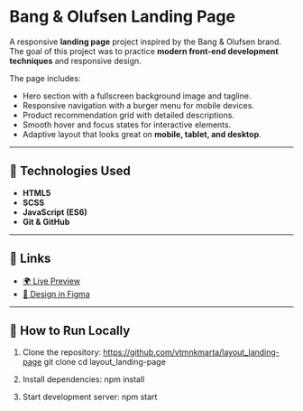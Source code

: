 # Bang & Olufsen Landing Page

A responsive **landing page** project inspired by the Bang & Olufsen brand.
The goal of this project was to practice **modern front-end development techniques** and responsive design.

The page includes:
- Hero section with a fullscreen background image and tagline.
- Responsive navigation with a burger menu for mobile devices.
- Product recommendation grid with detailed descriptions.
- Smooth hover and focus states for interactive elements.
- Adaptive layout that looks great on **mobile, tablet, and desktop**.

---

## 🔧 Technologies Used
- **HTML5**
- **SCSS**
- **JavaScript (ES6)**
- **Git & GitHub**

---

## 🔗 Links
- [🌍 Live Preview](https://vtmnkmarta.github.io/layout_landing-page/)
- [🎨 Design in Figma](https://www.figma.com/design/DtkQmQ797hk0nI4KfMi2Uq/BOSE-New-Version?node-id=6817-212&t=5xf3ajpE5rH2JPCo-0)
---

## 🚀 How to Run Locally

1. Clone the repository: https://github.com/vtmnkmarta/layout_landing-page
   git clone
   cd layout_landing-page

2. Install dependencies:
   npm install

3. Start development server:
   npm start


